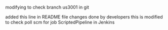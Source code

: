 modifying to check branch us3001 in git

added this line in README file
changes done by developers
this is modified to check poll scm for job ScriptedPipeline in Jenkins
